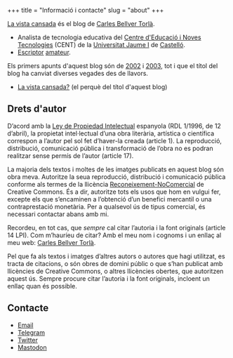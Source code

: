 +++
title = "Informació i contacte"
slug = "about"
+++

[La vista cansada](https://blog.carlesbellver.net) és el blog de [Carles Bellver Torlà](https://carlesbellver.net).

- Analista de tecnologia educativa del [Centre d'Educació i Noves Tecnologies](https://cent.uji.es) (CENT) de la [Universitat Jaume I](https://www.uji.es) de [Castelló](https://ca.wikipedia.org/wiki/Castelló_de_la_Plana).
- [Escriptor](https://carlesbellver.net/llibres/) [amateur](/2011/06/07/reivindicaci-de-lamateurisme.html).

Els primers apunts d'aquest blog són de [2002](/2002/09/29/joan-francesc-mira.html) i [2003](/2003/02/01/la-finestra-de.html), tot i que el títol del blog ha canviat diverses vegades des de llavors.

- [La vista cansada?](/2013/11/24/la-vista-cansada.html) (el perquè del títol d'aquest blog)

## Drets d'autor

D’acord amb la [Ley de Propiedad Intelectual](https://boe.es/buscar/act.php?id=BOE-A-1996-8930) espanyola (RDL 1/1996, de 12 d’abril), la propietat intel·lectual d’una obra literària, artística o científica correspon a l’autor pel sol fet d’haver-la creada (article 1). La reproducció, distribució, comunicació pública i transformació de l’obra no es podran realitzar sense permís de l’autor (article 17).

La majoria dels textos i moltes de les imatges publicats en aquest blog són obra meva. Autoritze la seua reproducció, distribució i comunicació pública conforme als termes de la llicència [Reconeixement-NoComercial](http://creativecommons.org/licenses/by-nc/4.0/deed.ca) de Creative Commons. És a dir, autoritze tots els usos que hom en vulgui fer, excepte els que s’encaminen a l’obtenció d’un benefici mercantil o una contraprestació monetària. Per a qualsevol ús de tipus comercial, és necessari contactar abans amb mi.

Recordeu, en tot cas, que *sempre* cal citar l’autoria i la font originals (article 14 LPI). Com m’hauríeu de citar? Amb el meu nom i cognoms i un enllaç al meu web: [Carles Bellver Torlà](http://carlesbellver.net).

Pel que fa als textos i imatges d’altres autors o autores que hagi utilitzat, es tracta de citacions, o són obres de domini públic o que s’han publicat amb llicències de Creative Commons, o altres llicències obertes, que autoritzen aquest ús. Sempre procure citar l’autoria i la font originals, incloent un enllaç quan és possible.

## Contacte

- <a rel="me" href="mailto:carles@carlesbellver.net">Email</a>
- <a rel="me" href="https://telegram.me/carlesbellver">Telegram</a>
- <a rel="me" href="https://twitter.com/carlesbellver">Twitter</a>
- <a rel="me" href="https://mastodon.social/@carlesbellver">Mastodon</a>
